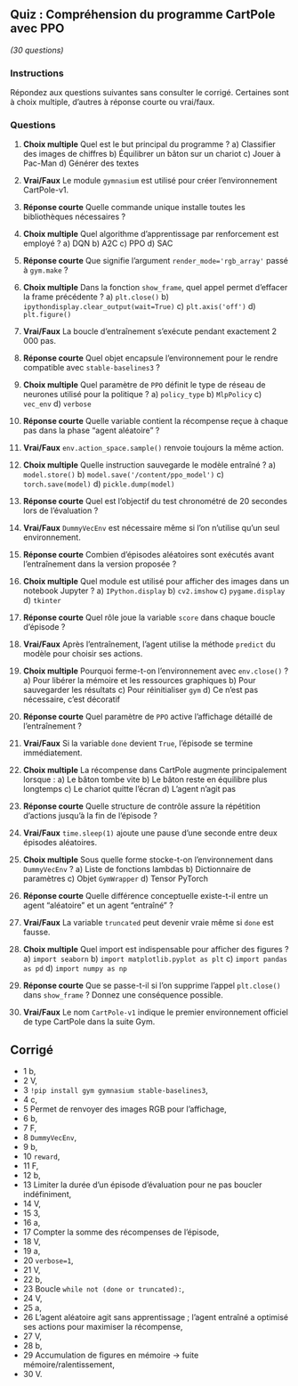 ## Quiz : Compréhension du programme CartPole avec PPO

*(30 questions)*

### Instructions

Répondez aux questions suivantes sans consulter le corrigé. Certaines sont à choix multiple, d’autres à réponse courte ou vrai/faux.



### Questions

1. **Choix multiple**
   Quel est le but principal du programme ?
   a) Classifier des images de chiffres
   b) Équilibrer un bâton sur un chariot
   c) Jouer à Pac-Man
   d) Générer des textes

2. **Vrai/Faux**
   Le module `gymnasium` est utilisé pour créer l’environnement CartPole-v1.

3. **Réponse courte**
   Quelle commande unique installe toutes les bibliothèques nécessaires ?

4. **Choix multiple**
   Quel algorithme d’apprentissage par renforcement est employé ?
   a) DQN
   b) A2C
   c) PPO
   d) SAC

5. **Réponse courte**
   Que signifie l’argument `render_mode='rgb_array'` passé à `gym.make` ?

6. **Choix multiple**
   Dans la fonction `show_frame`, quel appel permet d’effacer la frame précédente ?
   a) `plt.close()`
   b) `ipythondisplay.clear_output(wait=True)`
   c) `plt.axis('off')`
   d) `plt.figure()`

7. **Vrai/Faux**
   La boucle d’entraînement s’exécute pendant exactement 2 000 pas.

8. **Réponse courte**
   Quel objet encapsule l’environnement pour le rendre compatible avec `stable-baselines3` ?

9. **Choix multiple**
   Quel paramètre de `PPO` définit le type de réseau de neurones utilisé pour la politique ?
   a) `policy_type`
   b) `MlpPolicy`
   c) `vec_env`
   d) `verbose`

10. **Réponse courte**
    Quelle variable contient la récompense reçue à chaque pas dans la phase “agent aléatoire” ?

11. **Vrai/Faux**
    `env.action_space.sample()` renvoie toujours la même action.

12. **Choix multiple**
    Quelle instruction sauvegarde le modèle entraîné ?
    a) `model.store()`
    b) `model.save('/content/ppo_model')`
    c) `torch.save(model)`
    d) `pickle.dump(model)`

13. **Réponse courte**
    Quel est l’objectif du test chronométré de 20 secondes lors de l’évaluation ?

14. **Vrai/Faux**
    `DummyVecEnv` est nécessaire même si l’on n’utilise qu’un seul environnement.

15. **Réponse courte**
    Combien d’épisodes aléatoires sont exécutés avant l’entraînement dans la version proposée ?

16. **Choix multiple**
    Quel module est utilisé pour afficher des images dans un notebook Jupyter ?
    a) `IPython.display`
    b) `cv2.imshow`
    c) `pygame.display`
    d) `tkinter`

17. **Réponse courte**
    Quel rôle joue la variable `score` dans chaque boucle d’épisode ?

18. **Vrai/Faux**
    Après l’entraînement, l’agent utilise la méthode `predict` du modèle pour choisir ses actions.

19. **Choix multiple**
    Pourquoi ferme-t-on l’environnement avec `env.close()` ?
    a) Pour libérer la mémoire et les ressources graphiques
    b) Pour sauvegarder les résultats
    c) Pour réinitialiser `gym`
    d) Ce n’est pas nécessaire, c’est décoratif

20. **Réponse courte**
    Quel paramètre de `PPO` active l’affichage détaillé de l’entraînement ?

21. **Vrai/Faux**
    Si la variable `done` devient `True`, l’épisode se termine immédiatement.

22. **Choix multiple**
    La récompense dans CartPole augmente principalement lorsque :
    a) Le bâton tombe vite
    b) Le bâton reste en équilibre plus longtemps
    c) Le chariot quitte l’écran
    d) L’agent n’agit pas

23. **Réponse courte**
    Quelle structure de contrôle assure la répétition d’actions jusqu’à la fin de l’épisode ?

24. **Vrai/Faux**
    `time.sleep(1)` ajoute une pause d’une seconde entre deux épisodes aléatoires.

25. **Choix multiple**
    Sous quelle forme stocke-t-on l’environnement dans `DummyVecEnv` ?
    a) Liste de fonctions lambdas
    b) Dictionnaire de paramètres
    c) Objet `GymWrapper`
    d) Tensor PyTorch

26. **Réponse courte**
    Quelle différence conceptuelle existe-t-il entre un agent “aléatoire” et un agent “entraîné” ?

27. **Vrai/Faux**
    La variable `truncated` peut devenir vraie même si `done` est fausse.

28. **Choix multiple**
    Quel import est indispensable pour afficher des figures ?
    a) `import seaborn`
    b) `import matplotlib.pyplot as plt`
    c) `import pandas as pd`
    d) `import numpy as np`

29. **Réponse courte**
    Que se passe-t-il si l’on supprime l’appel `plt.close()` dans `show_frame` ? Donnez une conséquence possible.

30. **Vrai/Faux**
    Le nom `CartPole-v1` indique le premier environnement officiel de type CartPole dans la suite Gym.



## Corrigé 

- 1 b,
- 2 V,
- 3 `!pip install gym gymnasium stable-baselines3`,
- 4 c,
- 5 Permet de renvoyer des images RGB pour l’affichage,
- 6 b,
- 7 F,
- 8 `DummyVecEnv`,
- 9 b,
- 10 `reward`,
- 11 F,
- 12 b,
- 13 Limiter la durée d’un épisode d’évaluation pour ne pas boucler indéfiniment,
- 14 V,
- 15 3,
- 16 a,
- 17 Compter la somme des récompenses de l’épisode,
- 18 V,
- 19 a,
- 20 `verbose=1`,
- 21 V,
- 22 b,
- 23 Boucle `while not (done or truncated):`,
- 24 V,
- 25 a,
- 26 L’agent aléatoire agit sans apprentissage ; l’agent entraîné a optimisé ses actions pour maximiser la récompense,
- 27 V,
- 28 b,
- 29 Accumulation de figures en mémoire → fuite mémoire/ralentissement,
- 30 V.


